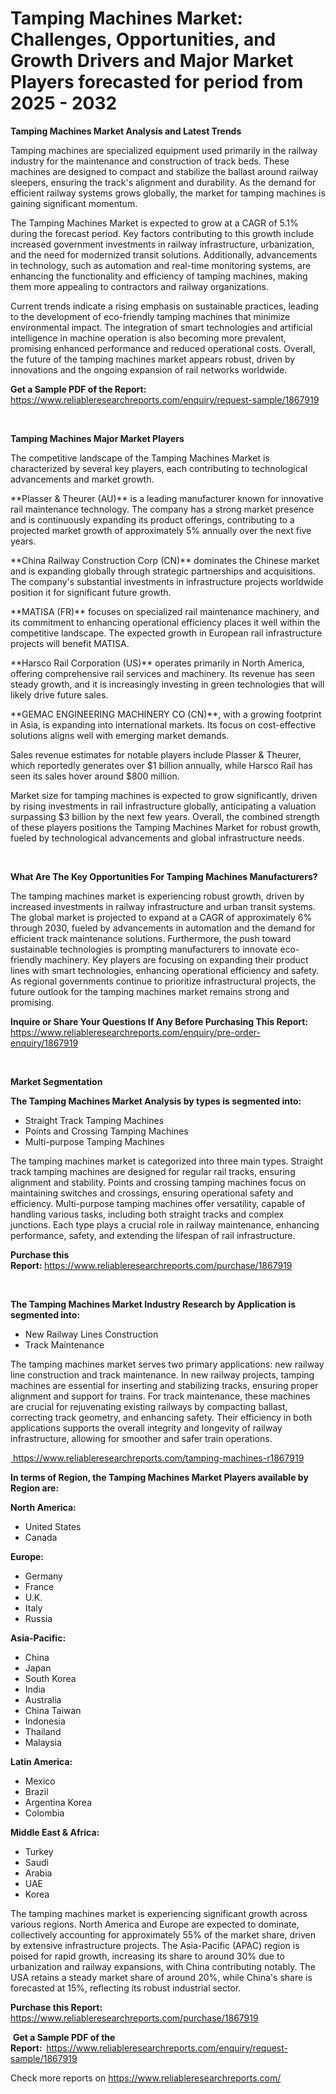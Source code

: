 <p><h1>Tamping Machines Market: Challenges, Opportunities, and Growth Drivers and Major Market Players forecasted for period from 2025 - 2032</h1></p><p><strong>Tamping Machines Market Analysis and Latest Trends</strong></p>
<p><p>Tamping machines are specialized equipment used primarily in the railway industry for the maintenance and construction of track beds. These machines are designed to compact and stabilize the ballast around railway sleepers, ensuring the track's alignment and durability. As the demand for efficient railway systems grows globally, the market for tamping machines is gaining significant momentum.</p><p>The Tamping Machines Market is expected to grow at a CAGR of 5.1% during the forecast period. Key factors contributing to this growth include increased government investments in railway infrastructure, urbanization, and the need for modernized transit solutions. Additionally, advancements in technology, such as automation and real-time monitoring systems, are enhancing the functionality and efficiency of tamping machines, making them more appealing to contractors and railway organizations.</p><p>Current trends indicate a rising emphasis on sustainable practices, leading to the development of eco-friendly tamping machines that minimize environmental impact. The integration of smart technologies and artificial intelligence in machine operation is also becoming more prevalent, promising enhanced performance and reduced operational costs. Overall, the future of the tamping machines market appears robust, driven by innovations and the ongoing expansion of rail networks worldwide.</p></p>
<p><strong>Get a Sample PDF of the Report:&nbsp;</strong> <a href="https://www.reliableresearchreports.com/enquiry/request-sample/1867919?utm_campaign=2251&utm_medium=2&utm_source=Github&utm_content=ia&utm_term=10042025&utm_id=tamping-machines">https://www.reliableresearchreports.com/enquiry/request-sample/1867919</a></p>
<p>&nbsp;</p>
<p><strong>Tamping Machines Major Market Players</strong></p>
<p><p>The competitive landscape of the Tamping Machines Market is characterized by several key players, each contributing to technological advancements and market growth. </p><p>**Plasser & Theurer (AU)** is a leading manufacturer known for innovative rail maintenance technology. The company has a strong market presence and is continuously expanding its product offerings, contributing to a projected market growth of approximately 5% annually over the next five years.</p><p>**China Railway Construction Corp (CN)** dominates the Chinese market and is expanding globally through strategic partnerships and acquisitions. The company's substantial investments in infrastructure projects worldwide position it for significant future growth.</p><p>**MATISA (FR)** focuses on specialized rail maintenance machinery, and its commitment to enhancing operational efficiency places it well within the competitive landscape. The expected growth in European rail infrastructure projects will benefit MATISA.</p><p>**Harsco Rail Corporation (US)** operates primarily in North America, offering comprehensive rail services and machinery. Its revenue has seen steady growth, and it is increasingly investing in green technologies that will likely drive future sales.</p><p>**GEMAC ENGINEERING MACHINERY CO (CN)**, with a growing footprint in Asia, is expanding into international markets. Its focus on cost-effective solutions aligns well with emerging market demands.</p><p>Sales revenue estimates for notable players include Plasser & Theurer, which reportedly generates over $1 billion annually, while Harsco Rail has seen its sales hover around $800 million. </p><p>Market size for tamping machines is expected to grow significantly, driven by rising investments in rail infrastructure globally, anticipating a valuation surpassing $3 billion by the next few years. Overall, the combined strength of these players positions the Tamping Machines Market for robust growth, fueled by technological advancements and global infrastructure needs.</p></p>
<p>&nbsp;</p>
<p><strong>What Are The Key Opportunities For Tamping Machines Manufacturers?</strong></p>
<p><p>The tamping machines market is experiencing robust growth, driven by increased investments in railway infrastructure and urban transit systems. The global market is projected to expand at a CAGR of approximately 6% through 2030, fueled by advancements in automation and the demand for efficient track maintenance solutions. Furthermore, the push toward sustainable technologies is prompting manufacturers to innovate eco-friendly machinery. Key players are focusing on expanding their product lines with smart technologies, enhancing operational efficiency and safety. As regional governments continue to prioritize infrastructural projects, the future outlook for the tamping machines market remains strong and promising.</p></p>
<p><strong>Inquire or Share Your Questions If Any Before Purchasing This Report:</strong> <a href="https://www.reliableresearchreports.com/enquiry/pre-order-enquiry/1867919?utm_campaign=2251&utm_medium=2&utm_source=Github&utm_content=ia&utm_term=10042025&utm_id=tamping-machines">https://www.reliableresearchreports.com/enquiry/pre-order-enquiry/1867919</a></p>
<p>&nbsp;</p>
<p><strong>Market Segmentation</strong></p>
<p><strong>The Tamping Machines Market Analysis by types is segmented into:</strong></p>
<p><ul><li>Straight Track Tamping Machines</li><li>Points and Crossing Tamping Machines</li><li>Multi-purpose Tamping Machines</li></ul></p>
<p><p>The tamping machines market is categorized into three main types. Straight track tamping machines are designed for regular rail tracks, ensuring alignment and stability. Points and crossing tamping machines focus on maintaining switches and crossings, ensuring operational safety and efficiency. Multi-purpose tamping machines offer versatility, capable of handling various tasks, including both straight tracks and complex junctions. Each type plays a crucial role in railway maintenance, enhancing performance, safety, and extending the lifespan of rail infrastructure.</p></p>
<p><strong>Purchase this Report:&nbsp;</strong><a href="https://www.reliableresearchreports.com/purchase/1867919?utm_campaign=2251&utm_medium=2&utm_source=Github&utm_content=ia&utm_term=10042025&utm_id=tamping-machines">https://www.reliableresearchreports.com/purchase/1867919</a></p>
<p>&nbsp;</p>
<p><strong>The Tamping Machines Market Industry Research by Application is segmented into:</strong></p>
<p><ul><li>New Railway Lines Construction</li><li>Track Maintenance</li></ul></p>
<p><p>The tamping machines market serves two primary applications: new railway line construction and track maintenance. In new railway projects, tamping machines are essential for inserting and stabilizing tracks, ensuring proper alignment and support for trains. For track maintenance, these machines are crucial for rejuvenating existing railways by compacting ballast, correcting track geometry, and enhancing safety. Their efficiency in both applications supports the overall integrity and longevity of railway infrastructure, allowing for smoother and safer train operations.</p></p>
<p><a href="https://www.reliableresearchreports.com/tamping-machines-r1867919?utm_campaign=2251&utm_medium=2&utm_source=Github&utm_content=ia&utm_term=10042025&utm_id=tamping-machines">&nbsp;https://www.reliableresearchreports.com/tamping-machines-r1867919</a></p>
<p><strong>In terms of Region, the Tamping Machines Market Players available by Region are:</strong></p>
<p>
    <p> <strong> North America: </strong>
        <ul>
            <li>United States</li>
            <li>Canada</li>
        </ul>
        </p> 
    <p> <strong> Europe: </strong>
        <ul>
            <li>Germany</li>
            <li>France</li>
            <li>U.K.</li>
            <li>Italy</li>
            <li>Russia</li>
        </ul>
        </p> 
    <p> <strong> Asia-Pacific: </strong>
        <ul>
            <li>China</li>
            <li>Japan</li>
            <li>South Korea</li>
            <li>India</li>
            <li>Australia</li>
            <li>China Taiwan</li>
            <li>Indonesia</li>
            <li>Thailand</li>
            <li>Malaysia</li>
        </ul>
        </p> 
    <p> <strong> Latin America: </strong>
        <ul>
            <li>Mexico</li>
            <li>Brazil</li>
            <li>Argentina Korea</li>
            <li>Colombia</li>
        </ul>
        </p> 
    <p> <strong> Middle East & Africa: </strong>
        <ul>
            <li>Turkey</li>
            <li>Saudi</li>
            <li>Arabia</li>
            <li>UAE</li>
            <li>Korea</li>
        </ul>
    </p>
    </p>
<p><p>The tamping machines market is experiencing significant growth across various regions. North America and Europe are expected to dominate, collectively accounting for approximately 55% of the market share, driven by extensive infrastructure projects. The Asia-Pacific (APAC) region is poised for rapid growth, increasing its share to around 30% due to urbanization and railway expansions, with China contributing notably. The USA retains a steady market share of around 20%, while China's share is forecasted at 15%, reflecting its robust industrial sector.</p></p>
<p><strong>Purchase this Report: </strong><a href="https://www.reliableresearchreports.com/purchase/1867919?utm_campaign=2251&utm_medium=2&utm_source=Github&utm_content=ia&utm_term=10042025&utm_id=tamping-machines">https://www.reliableresearchreports.com/purchase/1867919</a></p>
<p>&nbsp;<strong>Get a Sample PDF of the Report:&nbsp;&nbsp;</strong><a href="https://www.reliableresearchreports.com/enquiry/request-sample/1867919?utm_campaign=2251&utm_medium=2&utm_source=Github&utm_content=ia&utm_term=10042025&utm_id=tamping-machines">https://www.reliableresearchreports.com/enquiry/request-sample/1867919</a></p>
<p><strong></strong></p>
<p>Check more reports on <a href="https://www.reliableresearchreports.com/?utm_campaign=2251&utm_medium=2&utm_source=Github&utm_content=ia&utm_term=10042025&utm_id=tamping-machines">https://www.reliableresearchreports.com/</a></p>